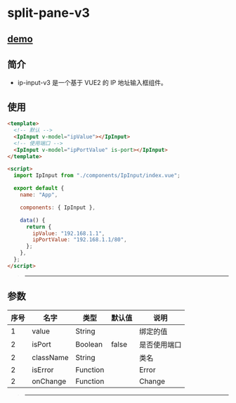 # split-pane-v3

## [demo](https://daydayup001001.github.io/ip-input/)

## 简介

- ip-input-v3 是一个基于 VUE2 的 IP 地址输入框组件。

## 使用

```html
<template>
  <!-- 默认 -->
  <IpInput v-model="ipValue"></IpInput>
  <!-- 使用端口 -->
  <IpInput v-model="ipPortValue" is-port></IpInput>
</template>

<script>
  import IpInput from "./components/IpInput/index.vue";

  export default {
    name: "App",

    components: { IpInput },

    data() {
      return {
        ipValue: "192.168.1.1",
        ipPortValue: "192.168.1.1/80",
      };
    },
  };
</script>
```

> ---

## 参数

| 序号 | 名字      | 类型     | 默认值 | 说明         |
| ---- | --------- | -------- | ------ | ------------ |
| 1    | value     | String   |        | 绑定的值     |
| 2    | isPort    | Boolean  | false  | 是否使用端口 |
| 2    | className | String   |        | 类名         |
| 2    | isError   | Function |        | Error        |
| 2    | onChange  | Function |        | Change       |

> ---
